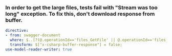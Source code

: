 ### In order to get the large files, tests fail with "Stream was too long" exception. To fix this, don't download response from buffer.

``` yaml
directive:
- from: swagger-document
  where: $..[?(@.operationId=='files_GetFile' || @.operationId=='files_GetEmptyFile' || @.operationId=='files_GetFileLarge')]
  transform: $["x-csharp-buffer-response"] = false;
use-model-reader-writer: true
```